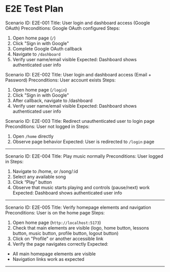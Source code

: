 # E2E Test Plan

Scenario ID: E2E-001
Title: User login and dashboard access (Google OAuth)
Preconditions: Google OAuth configured
Steps:
1) Open home page (`/`) 
2) Click "Sign in with Google"
3) Complete Google OAuth callback
4) Navigate to `/dashboard`
5) Verify user name/email visible
Expected: Dashboard shows authenticated user info

Scenario ID: E2E-002
Title: User login and dashboard access (Email + Password)
Preconditions: User account exists
Steps:
1) Open home page (`/login`)
2) Click "Sign in with Google"
3) After callback, navigate to /dashboard
4) Verify user name/email visible
Expected: Dashboard shows authenticated user info

Scenario ID: E2E-003
Title: Redirect unauthenticated user to login page
Preconditions: User not logged in 
Steps:
1) Open `/home` directly
2) Observe page behavior 
Expected: User is redirected to `/login` page

---

Scenario ID: E2E-004
Title: Play music normally
Preconditions: User logged in
Steps:
1) Navigate to /home, or /song/:id
2) Select any available song
3) Click “Play” button
4) Observe that music starts playing and controls (pause/next) work 
Expected: Dashboard shows authenticated user info

---

Scenario ID: E2E-005
Title: Verify homepage elements and navigation
Preconditions: User is on the home page
Steps:
1) Open home page (`http://localhost:5173`)
2) Check that main elements are visible (logo, home button, lessons button, music button, profile button, logout button)
3) Click on "Profile" or another accessible link
4) Verify the page navigates correctly 
Expected:
- All main homepage elements are visible  
- Navigation links work as expected
---

